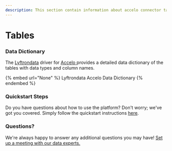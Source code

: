 ```yaml
---
description: This section contain information about accelo connector tables information
---
```


# Tables

### Data Dictionary

The [Lyftrondata](https://www.lyftrondata.com/) driver for [Accelo](None/)[ ](https://www.lyftrondata.com/integration/accelo/)provides a detailed data dictionary of the tables with data types and column names.

{% embed url="None" %}
Lyftrondata Accelo Data Dictionary
{% endembed %}

### Quickstart Steps

Do you have questions about how to use the platform? Don't worry; we've got you covered. Simply follow the quickstart instructions [here](../README.md).

### Questions? <a href="#questions" id="questions"></a>

We're always happy to answer any additional questions you may have! [Set up a meeting with our data experts.](https://www.lyftrondata.com/book-a-meeting/)

